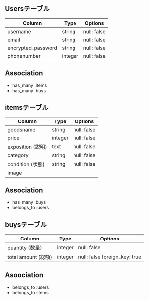## Usersテーブル

|     Column         |Type       |Options        |
|--------------------|-----------|---------------| 
| username           | string    |  null: false  |
| email              | string    |  null: false  |
| encrypted_password | string    |  null: false  |
| phonenumber        | integer   |  null: false  |

## Association

- has_many :items
- has_many :buys

## itemsテーブル

|     Column         |Type       |Options      |
|--------------------|-----------|-------------| 
| goodsname          | string    | null: false |
| price              | integer   | null: false |
| exposition  (説明) | text      | null: false |
| category           | string    | null: false |
| condition   (状態) | string    | null: false |
| image              |           |             |

## Association

- has_many   :buys
- belongs_to :users

## buysテーブル

|     Column         |Type       |Options                        |
|--------------------|-----------|-------------------------------| 
| quantity  (数量)   | integer   | null: false                　 |  
| total amount (総額)|  integer  | null: false  foreign_key: true|

## Asoociation

- belongs_to :users
- belongs_to :items